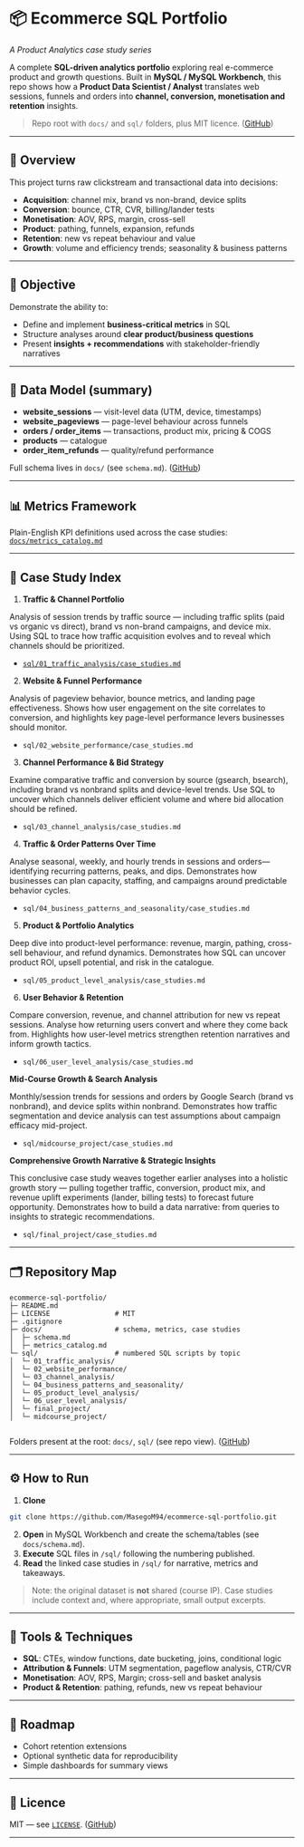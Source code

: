 # 📦 Ecommerce SQL Portfolio

*A Product Analytics case study series*

A complete **SQL-driven analytics portfolio** exploring real e-commerce product and growth questions.
Built in **MySQL / MySQL Workbench**, this repo shows how a **Product Data Scientist / Analyst** translates web sessions, funnels and orders into **channel, conversion, monetisation and retention** insights.

> Repo root with `docs/` and `sql/` folders, plus MIT licence. ([GitHub][1])

---

## 🧭 Overview

This project turns raw clickstream and transactional data into decisions:

* **Acquisition**: channel mix, brand vs non-brand, device splits
* **Conversion**: bounce, CTR, CVR, billing/lander tests
* **Monetisation**: AOV, RPS, margin, cross-sell
* **Product**: pathing, funnels, expansion, refunds
* **Retention**: new vs repeat behaviour and value
* **Growth**: volume and efficiency trends; seasonality & business patterns

---

## 🎯 Objective

Demonstrate the ability to:

* Define and implement **business-critical metrics** in SQL
* Structure analyses around **clear product/business questions**
* Present **insights + recommendations** with stakeholder-friendly narratives

---

## 🧱 Data Model (summary)

* **website_sessions** — visit-level data (UTM, device, timestamps)
* **website_pageviews** — page-level behaviour across funnels
* **orders / order_items** — transactions, product mix, pricing & COGS
* **products** — catalogue
* **order_item_refunds** — quality/refund performance

Full schema lives in `docs/` (see `schema.md`). ([GitHub][1])

---

## 📊 Metrics Framework

Plain-English KPI definitions used across the case studies:
[`docs/metrics_catalog.md`](docs/metrics_catalog.md)

---

## 🧠 Case Study Index


1. **Traffic & Channel Portfolio**

Analysis of session trends by traffic source — including traffic splits (paid vs organic vs direct), brand vs non-brand campaigns, and device mix.
Using SQL to trace how traffic acquisition evolves and to reveal which channels should be prioritized.

   * [`sql/01_traffic_analysis/case_studies.md`](sql/01_traffic_analysis/case_studies.md)
   
2. **Website & Funnel Performance**

Analysis of pageview behavior, bounce metrics, and landing page effectiveness.
Shows how user engagement on the site correlates to conversion, and highlights key page-level performance levers businesses should monitor.

   * `sql/02_website_performance/case_studies.md`
   
3. **Channel Performance & Bid Strategy**

Examine comparative traffic and conversion by source (gsearch, bsearch), including brand vs nonbrand splits and device-level trends.
Use SQL to uncover which channels deliver efficient volume and where bid allocation should be refined.

   * `sql/03_channel_analysis/case_studies.md`
   
4. **Traffic & Order Patterns Over Time**

Analyse seasonal, weekly, and hourly trends in sessions and orders—identifying recurring patterns, peaks, and dips.
Demonstrates how businesses can plan capacity, staffing, and campaigns around predictable behavior cycles.

   * `sql/04_business_patterns_and_seasonality/case_studies.md`
   
5. **Product & Portfolio Analytics**

Deep dive into product-level performance: revenue, margin, pathing, cross-sell behaviour, and refund dynamics.
Demonstrates how SQL can uncover product ROI, upsell potential, and risk in the catalogue.

   * `sql/05_product_level_analysis/case_studies.md`
   
6. **User Behavior & Retention**

Compare conversion, revenue, and channel attribution for new vs repeat sessions. Analyse how returning users convert and where they come back from.
Highlights how user-level metrics strengthen retention narratives and inform growth tactics.

   * `sql/06_user_level_analysis/case_studies.md`
   
   
**Mid-Course Growth & Search Analysis**

Monthly/session trends for sessions and orders by Google Search (brand vs nonbrand), and device splits within nonbrand.
Demonstrates how traffic segmentation and device analysis can test assumptions about campaign efficacy mid-project.

   * `sql/midcourse_project/case_studies.md`
   
**Comprehensive Growth Narrative & Strategic Insights**

This conclusive case study weaves together earlier analyses into a holistic growth story — pulling together traffic, conversion, product mix, and revenue uplift experiments (lander, billing tests) to forecast future opportunity.
Demonstrates how to build a data narrative: from queries to insights to strategic recommendations.

   * `sql/final_project/case_studies.md`

---

## 🗂 Repository Map

```
ecommerce-sql-portfolio/
├─ README.md
├─ LICENSE                # MIT
├─ .gitignore
├─ docs/                  # schema, metrics, case studies
│  ├─ schema.md
│  ├─ metrics_catalog.md
└─ sql/                   # numbered SQL scripts by topic
│  └─ 01_traffic_analysis/     
│  └─ 02_website_performance/   
│  └─ 03_channel_analysis/  
│  └─ 04_business_patterns_and_seasonality/  
│  └─ 05_product_level_analysis/  
│  └─ 06_user_level_analysis/  
│  └─ final_project/  
│  └─ midcourse_project/  


```

Folders present at the root: `docs/`, `sql/` (see repo view). ([GitHub][1])

---

## ⚙️ How to Run

1. **Clone**

```bash
git clone https://github.com/MasegoM94/ecommerce-sql-portfolio.git
```

2. **Open** in MySQL Workbench and create the schema/tables (see `docs/schema.md`).
3. **Execute** SQL files in `/sql/` following the numbering published.
4. **Read** the linked case studies in `/sql/` for narrative, metrics and takeaways.

> Note: the original dataset is **not** shared (course IP). Case studies include context and, where appropriate, small output excerpts.

---

## 🧩 Tools & Techniques

* **SQL**: CTEs, window functions, date bucketing, joins, conditional logic
* **Attribution & Funnels**: UTM segmentation, pageflow analysis, CTR/CVR
* **Monetisation**: AOV, RPS, Margin; cross-sell and basket analysis
* **Product & Retention**: pathing, refunds, new vs repeat behaviour

---

## 📌 Roadmap

* Cohort retention extensions
* Optional synthetic data for reproducibility
* Simple dashboards for summary views

---

## 📝 Licence

MIT — see [`LICENSE`](LICENSE). ([GitHub][1])

---

[1]: https://github.com/MasegoM94/ecommerce-sql-portfolio/tree/main "GitHub - MasegoM94/ecommerce-sql-portfolio: Journey through understanding Maven Fuzzy Factory data"
